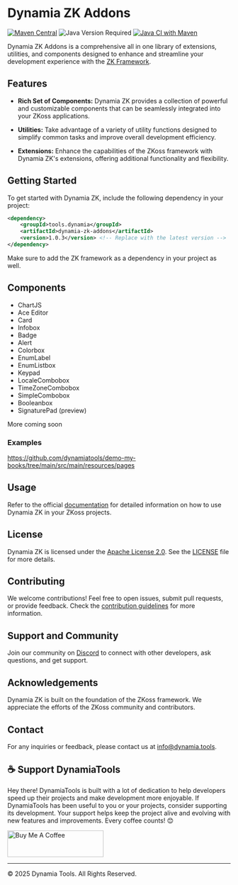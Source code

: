 # Dynamia ZK Addons

[![Maven Central](https://img.shields.io/maven-central/v/tools.dynamia/dynamia-zk-addons)](https://search.maven.org/search?q=dynamia-zk-addons)
![Java Version Required](https://img.shields.io/badge/java-17-blue)
[![Java CI with Maven](https://github.com/dynamiatools/framework/actions/workflows/maven.yml/badge.svg)](https://github.com/dynamiatools/dynamia-zk-addons/actions/workflows/maven.yml)

Dynamia ZK Addons is a comprehensive all in one library of extensions, utilities, and components designed to enhance and streamline your development experience with the [ZK Framework](https://www.zkoss.org).

## Features

- **Rich Set of Components:** Dynamia ZK provides a collection of powerful and customizable components that can be seamlessly integrated into your ZKoss applications.

- **Utilities:** Take advantage of a variety of utility functions designed to simplify common tasks and improve overall development efficiency.

- **Extensions:** Enhance the capabilities of the ZKoss framework with Dynamia ZK's extensions, offering additional functionality and flexibility.

## Getting Started

To get started with Dynamia ZK, include the following dependency in your project:

```xml
<dependency>
    <groupId>tools.dynamia</groupId>
    <artifactId>dynamia-zk-addons</artifactId>
    <version>1.0.3</version> <!-- Replace with the latest version -->
</dependency>
```

Make sure to add the ZK framework as a dependency in your project as well.

## Components

* ChartJS
* Ace Editor
* Card
* Infobox
* Badge
* Alert
* Colorbox
* EnumLabel
* EnumListbox
* Keypad
* LocaleCombobox
* TimeZoneCombobox
* SimpleCombobox
* Booleanbox
* SignaturePad (preview)

More coming soon

### Examples

https://github.com/dynamiatools/demo-my-books/tree/main/src/main/resources/pages

## Usage

Refer to the official [documentation]() for detailed information on how to use Dynamia ZK in your ZKoss projects.

## License

Dynamia ZK is licensed under the [Apache License 2.0](LICENSE). See the [LICENSE](LICENSE) file for more details.

## Contributing

We welcome contributions! Feel free to open issues, submit pull requests, or provide feedback. Check the [contribution guidelines](CONTRIBUTING.md) for more information.

## Support and Community

Join our community on [Discord](https://discord-link) to connect with other developers, ask questions, and get support.

## Acknowledgements

Dynamia ZK is built on the foundation of the ZKoss framework. We appreciate the efforts of the ZKoss community and contributors.

## Contact

For any inquiries or feedback, please contact us at [info@dynamia.tools](mailto:info@dynamia.tools).

## ☕ Support DynamiaTools

Hey there! DynamiaTools is built with a lot of dedication to help developers speed up their projects and make development more enjoyable. If DynamiaTools has been useful to you or your projects, consider supporting its development. Your support helps keep the project alive and evolving with new features and improvements. Every coffee counts! 😊

<a href="https://www.buymeacoffee.com/marioserrano" target="_blank"><img src="https://cdn.buymeacoffee.com/buttons/v2/default-yellow.png" alt="Buy Me A Coffee" style="height: 60px !important;width: 217px !important;" ></a>



---

© 2025 Dynamia Tools. All Rights Reserved.
